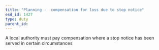 ```yaml
---
title: "Planning -  compensation for loss due to stop notice"
esd_id: 1427
type: duty
parent_id:  
---
```


A local authority must pay compensation where a stop notice has been served in certain circumstances

